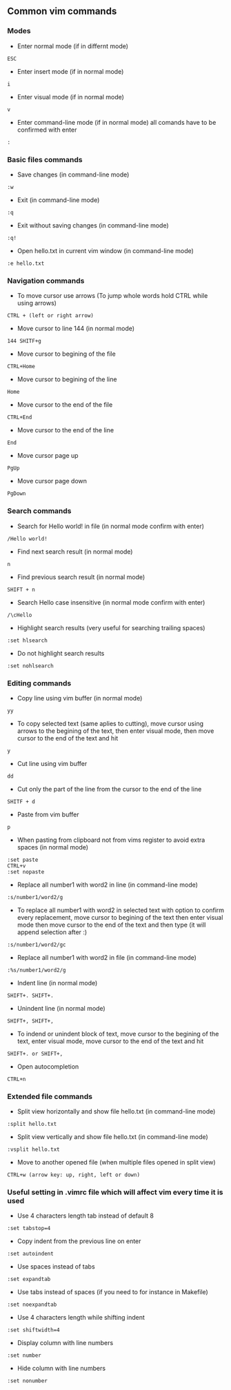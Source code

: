 ## Common vim commands

### Modes
- Enter normal mode (if in differnt mode)
```
ESC
```

- Enter insert mode (if in normal mode)
```
i
```

- Enter visual mode (if in normal mode)
```
v
```

- Enter command-line mode (if in normal mode) all comands have to be confirmed with enter
```
:
```

### Basic files commands
- Save changes (in command-line mode)
```
:w
```

- Exit (in command-line mode)
```
:q
```

- Exit without saving changes (in command-line mode)
```
:q!
```

- Open hello.txt in current vim window (in command-line mode)
```
:e hello.txt
```

### Navigation commands
- To move cursor use arrows (To jump whole words hold CTRL while using arrows)
```
CTRL + (left or right arrow)
```

- Move cursor to line 144 (in normal mode)
```
144 SHITF+g
```

- Move cursor to begining of the file
```
CTRL+Home
```

- Move cursor to begining of the line
```
Home
```

- Move cursor to the end of the file
```
CTRL+End
```

- Move cursor to the end of the line
```
End
```

- Move cursor page up
```
PgUp
```

- Move cursor page down
```
PgDown
```

### Search commands
- Search for Hello world! in file (in normal mode confirm with enter)
```
/Hello world!
```
- Find next search result (in normal mode)
```
n
```
- Find previous search result (in normal mode)
```
SHIFT + n
```

- Search Hello case insensitive (in normal mode confirm with enter)
```
/\cHello
```

- Highlight search results (very useful for searching trailing spaces)
```
:set hlsearch
```

- Do not highlight search results
```
:set nohlsearch
```

### Editing commands
- Copy line using vim buffer (in normal mode)
```
yy
```

- To copy selected text (same aplies to cutting), move cursor using arrows to the begining of the text, then enter visual mode, then move cursor to the end of the text and hit
```
y
```

- Cut line using vim buffer
```
dd
```

- Cut only the part of the line from the cursor to the end of the line
```
SHITF + d
```

- Paste from vim buffer
```
p
```

- When pasting from clipboard not from vims register to avoid extra spaces (in normal mode)
```
:set paste
CTRL+v
:set nopaste
```

- Replace all number1 with word2 in line (in command-line mode) 
```
:s/number1/word2/g
```

- To replace all number1 with word2 in selected text with option to confirm every replacement, move cursor to begining of the text then enter visual mode then move cursor to the end of the text and then type (it will append selection after :)
```
:s/number1/word2/gc
```

- Replace all number1 with word2 in file (in command-line mode)
```
:%s/number1/word2/g
```

- Indent line (in normal mode)
```
SHIFT+. SHIFT+. 
```

- Unindent line (in normal mode)
```
SHIFT+, SHIFT+,
```

- To indend or unindent block of text, move cursor to the begining of the text, enter visual mode, move cursor to the end of the text and hit
```
SHIFT+. or SHIFT+,
```

- Open autocompletion
```
CTRL+n
```

### Extended file commands
- Split view horizontally and show file hello.txt (in command-line mode)
```
:split hello.txt
```

- Split view vertically and show file hello.txt (in command-line mode)
```
:vsplit hello.txt
```

- Move to another opened file (when multiple files opened in split view)
```
CTRL+w (arrow key: up, right, left or down)
```

### Useful setting in .vimrc file which will affect vim every time it is used
- Use 4 characters length tab instead of default 8
```
:set tabstop=4
```

- Copy indent from the previous line on enter
```
:set autoindent
```

- Use spaces instead of tabs
```
:set expandtab
```

- Use tabs instead of spaces (if you need to for instance in Makefile)
```
:set noexpandtab
```

- Use 4 characters length while shifting indent
```
:set shiftwidth=4
```

- Display column with line numbers
```
:set number
```

- Hide column with line numbers
```
:set nonumber
```
